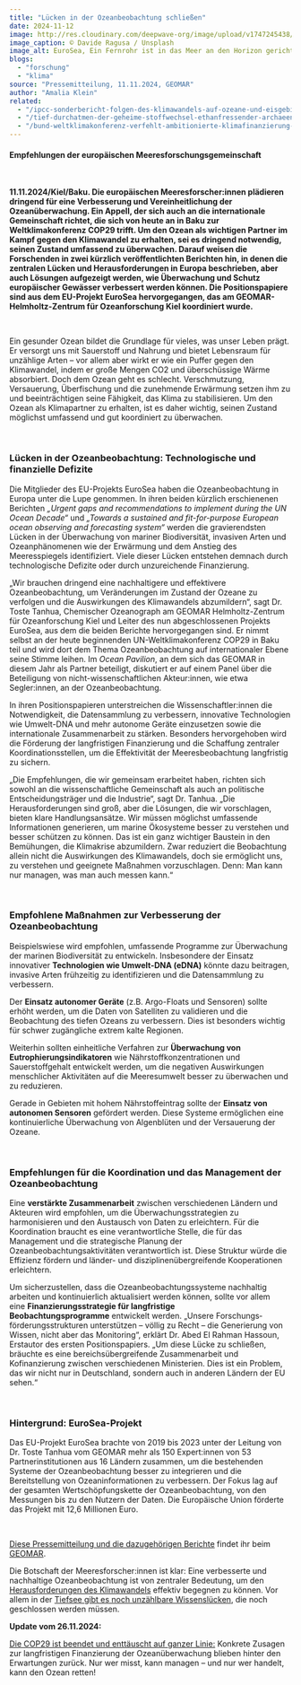 ```yaml
---
title: "Lücken in der Ozeanbeobachtung schließen"
date: 2024-11-12
image: http://res.cloudinary.com/deepwave-org/image/upload/v1747245438/deepwave.org/davide-ragusa-unsplash_fernrohr_meeresbeobachtung-scaled.jpg
image_caption: © Davide Ragusa / Unsplash
image_alt: EuroSea, Ein Fernrohr ist in das Meer an den Horizon gerichtet. Es ist neblig.
blogs: 
  - "forschung"
  - "klima"
source: "Pressemitteilung, 11.11.2024, GEOMAR"
author: "Amalia Klein"
related: 
  - "/ipcc-sonderbericht-folgen-des-klimawandels-auf-ozeane-und-eisgebiete/"
  - "/tief-durchatmen-der-geheime-stoffwechsel-ethanfressender-archaeen-anaerobe-oxidation/"
  - "/bund-weltklimakonferenz-verfehlt-ambitionierte-klimafinanzierung-cop29/"
---
```


#### Empfehlungen der europäischen Meeresforschungsgemeinschaft

 

**11.11.2024/Kiel/Baku. Die europäischen Meeresforscher:innen plädieren dringend für eine Verbesserung und Vereinheitlichung der Ozeanüberwachung. Ein Appell, der sich auch an die internationale Gemeinschaft richtet, die sich von heute an in Baku zur Weltklimakonferenz COP29 trifft. Um den Ozean als wichtigen Partner im Kampf gegen den Klimawandel zu erhalten, sei es dringend notwendig, seinen Zustand umfassend zu überwachen. Darauf weisen die Forschenden in zwei kürzlich veröffentlichten Berichten hin, in denen die zentralen Lücken und Herausforderungen in Europa beschrieben, aber auch Lösungen aufgezeigt werden, wie Überwachung und Schutz europäischer Gewässer verbessert werden können. Die Positionspapiere sind aus dem EU-Projekt EuroSea hervorgegangen, das am GEOMAR-Helmholtz-Zentrum für Ozeanforschung Kiel koordiniert wurde.**

 

Ein gesunder Ozean bildet die Grundlage für vieles, was unser Leben prägt. Er versorgt uns mit Sauerstoff und Nahrung und bietet Lebensraum für unzählige Arten – vor allem aber wirkt er wie ein Puffer gegen den Klimawandel, indem er große Mengen CO2 und überschüssige Wärme absorbiert. Doch dem Ozean geht es schlecht. Verschmutzung, Versauerung, Überfischung und die zunehmende Erwärmung setzen ihm zu und beeinträchtigen seine Fähigkeit, das Klima zu stabilisieren. Um den Ozean als Klimapartner zu erhalten, ist es daher wichtig, seinen Zustand möglichst umfassend und gut koordiniert zu überwachen.

 

### Lücken in der Ozeanbeobachtung: Technologische und finanzielle Defizite

Die Mitglieder des EU-Projekts EuroSea haben die Ozeanbeobachtung in Europa unter die Lupe genommen. In ihren beiden kürzlich erschienenen Berichten _„Urgent gaps and recommendations to implement during the UN Ocean Decade“_ und _„Towards a sustained and fit-for-purpose European ocean observing and forecasting system“_ werden die gravierendsten Lücken in der Überwachung von mariner Biodiversität, invasiven Arten und Ozeanphänomenen wie der Erwärmung und dem Anstieg des Meeresspiegels identifiziert. Viele dieser Lücken entstehen demnach durch technologische Defizite oder durch unzureichende Finanzierung.

„Wir brauchen dringend eine nachhaltigere und effektivere Ozeanbeobachtung, um Veränderungen im Zustand der Ozeane zu verfolgen und die Auswirkungen des Klimawandels abzumildern“, sagt Dr. Toste Tanhua, Chemischer Ozeanograph am GEOMAR Helmholtz-Zentrum für Ozeanforschung Kiel und Leiter des nun abgeschlossenen Projekts EuroSea, aus dem die beiden Berichte hervorgegangen sind. Er nimmt selbst an der heute beginnenden UN-Weltklimakonferenz COP29 in Baku teil und wird dort dem Thema Ozeanbeobachtung auf internationaler Ebene seine Stimme leihen. Im _Ocean Pavilion_, an dem sich das GEOMAR in diesem Jahr als Partner beteiligt, diskutiert er auf einem Panel über die Beteiligung von nicht-wissenschaftlichen Akteur:innen, wie etwa Segler:innen, an der Ozeanbeobachtung.

In ihren Positionspapieren unterstreichen die Wissenschaftler:innen die Notwendigkeit, die Datensammlung zu verbessern, innovative Technologien wie Umwelt-DNA und mehr autonome Geräte einzusetzen sowie die internationale Zusammenarbeit zu stärken. Besonders hervorgehoben wird die Förderung der langfristigen Finanzierung und die Schaffung zentraler Koordinationsstellen, um die Effektivität der Meeresbeobachtung langfristig zu sichern.

„Die Empfehlungen, die wir gemeinsam erarbeitet haben, richten sich sowohl an die wissenschaftliche Gemeinschaft als auch an politische Entscheidungsträger und die Industrie“, sagt Dr. Tanhua. „Die Herausforderungen sind groß, aber die Lösungen, die wir vorschlagen, bieten klare Handlungsansätze. Wir müssen möglichst umfassende Informationen generieren, um marine Ökosysteme besser zu verstehen und besser schützen zu können. Das ist ein ganz wichtiger Baustein in den Bemühungen, die Klimakrise abzumildern. Zwar reduziert die Beobachtung allein nicht die Auswirkungen des Klimawandels, doch sie ermöglicht uns, zu verstehen und geeignete Maßnahmen vorzuschlagen. Denn: Man kann nur managen, was man auch messen kann.“

 

### Empfohlene Maßnahmen zur Verbesserung der Ozeanbeobachtung

Beispielswiese wird empfohlen, umfassende Programme zur Überwachung der marinen Biodiversität zu entwickeln. Insbesondere der Einsatz innovativer **Technologien wie Umwelt-DNA (eDNA)** könnte dazu beitragen, invasive Arten frühzeitig zu identifizieren und die Datensammlung zu verbessern.

Der **Einsatz autonomer Geräte** (z.B. Argo-Floats und Sensoren) sollte erhöht werden, um die Daten von Satelliten zu validieren und die Beobachtung des tiefen Ozeans zu verbessern. Dies ist besonders wichtig für schwer zugängliche extrem kalte Regionen.

Weiterhin sollten einheitliche Verfahren zur **Überwachung von Eutrophierungsindikatoren** wie Nährstoffkonzentrationen und Sauerstoffgehalt entwickelt werden, um die negativen Auswirkungen menschlicher Aktivitäten auf die Meeresumwelt besser zu überwachen und zu reduzieren.

Gerade in Gebieten mit hohem Nährstoffeintrag sollte der **Einsatz von autonomen Sensoren** gefördert werden. Diese Systeme ermöglichen eine kontinuierliche Überwachung von Algenblüten und der Versauerung der Ozeane.

 

### Empfehlungen für die Koordination und das Management der Ozeanbeobachtung

Eine **verstärkte Zusammenarbeit** zwischen verschiedenen Ländern und Akteuren wird empfohlen, um die Überwachungsstrategien zu harmonisieren und den Austausch von Daten zu erleichtern. Für die Koordination braucht es eine verantwortliche Stelle, die für das Management und die strategische Planung der Ozeanbeobachtungsaktivitäten verantwortlich ist. Diese Struktur würde die Effizienz fördern und länder- und disziplinenübergreifende Kooperationen erleichtern.

Um sicherzustellen, dass die Ozeanbeobachtungssysteme nachhaltig arbeiten und kontinuierlich aktualisiert werden können, sollte vor allem eine **Finanzierungsstrategie für langfristige Beobachtungsprogramme** entwickelt werden. „Unsere Forschungs­förderungs­strukturen unterstützen – völlig zu Recht – die Generierung von Wissen, nicht aber das Monitoring“, erklärt Dr. Abed El Rahman Hassoun, Erstautor des ersten Positionspapiers. „Um diese Lücke zu schließen, bräuchte es eine bereichsübergreifende Zusammenarbeit und Kofinanzierung zwischen verschiedenen Ministerien. Dies ist ein Problem, das wir nicht nur in Deutschland, sondern auch in anderen Ländern der EU sehen.“

 

### Hintergrund: EuroSea-Projekt

Das EU-Projekt EuroSea brachte von 2019 bis 2023 unter der Leitung von Dr. Toste Tanhua vom GEOMAR mehr als 150 Expert:innen von 53 Partnerinstitutionen aus 16 Ländern zusammen, um die bestehenden Systeme der Ozeanbeobachtung besser zu integrieren und die Bereitstellung von Ozeaninformationen zu verbessern. Der Fokus lag auf der gesamten Wertschöpfungskette der Ozeanbeobachtung, von den Messungen bis zu den Nutzern der Daten. Die Europäische Union förderte das Projekt mit 12,6 Millionen Euro.

 

[Diese Pressemitteilung und die dazugehörigen Berichte](https://www.geomar.de/news/article/luecken-in-der-ozeanbeobachtung-schliessen) findet ihr beim [GEOMAR](https://www.geomar.de/).

Die Botschaft der Meeresforscher:innen ist klar: Eine verbesserte und nachhaltige Ozeanbeobachtung ist von zentraler Bedeutung, um den [Herausforderungen des Klimawandels](https://www.deepwave.org/ipcc-sonderbericht-folgen-des-klimawandels-auf-ozeane-und-eisgebiete/) effektiv begegnen zu können. Vor allem in der [Tiefsee gibt es noch unzählbare Wissenslücken](https://www.deepwave.org/tief-durchatmen-der-geheime-stoffwechsel-ethanfressender-archaeen-anaerobe-oxidation/), die noch geschlossen werden müssen.

**Update vom 26.11.2024:**

[Die COP29 ist beendet und enttäuscht auf ganzer Linie:](https://www.deepwave.org/bund-weltklimakonferenz-verfehlt-ambitionierte-klimafinanzierung-cop29/) Konkrete Zusagen zur langfristigen Finanzierung der Ozeanüberwachung blieben hinter den Erwartungen zurück. Nur wer misst, kann managen – und nur wer handelt, kann den Ozean retten!
